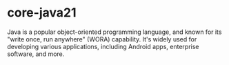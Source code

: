# core-java21
Java is a popular object-oriented programming language, and known for its "write once, run anywhere" (WORA) capability. It's widely used for developing various applications, including Android apps, enterprise software, and more.
